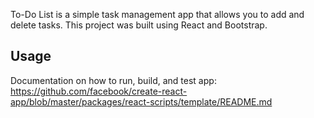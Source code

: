 To-Do List is a simple task management app that allows you to add and delete tasks.
This project was built using React and Bootstrap.

## Usage
Documentation on how to run, build, and test app:
https://github.com/facebook/create-react-app/blob/master/packages/react-scripts/template/README.md
